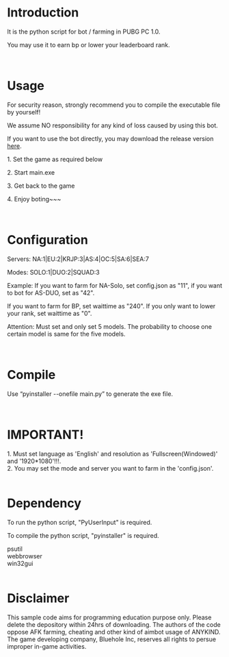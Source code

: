 <h1>
Introduction
</h1>
<p>It is the python script for bot / farming in PUBG PC 1.0.</p>
<p>You may use it to earn bp or lower your leaderboard rank.</p>
<br />
<h1>
Usage
</h1>
<p>For security reason, strongly recommend you to compile the executable file by yourself!</p>
<p>We assume NO responsibility for any kind of loss caused by using this bot.</p>
<p>If you want to use the bot directly, you may download the release version <a href="https://github.com/xulusjb/PUBG/releases">here</a>.</p>
<p>1. Set the game as required below</p>
<p>2. Start main.exe</p>
<p>3. Get back to the game</p>
<p>4. Enjoy boting~~~</p>
<br />
  
<h1>
Configuration
</h1>
<p>Servers: NA:1|EU:2|KRJP:3|AS:4|OC:5|SA:6|SEA:7 </p>
<p>Modes: SOLO:1|DUO:2|SQUAD:3 </p>
<p>Example: If you want to farm for NA-Solo, set config.json as "11",  if you want to bot for AS-DUO, set as "42". </p>
<p>If you want to farm for BP, set waittime as "240". If you only want to lower your rank, set waittime as "0".</p>
<p>Attention: Must set and only set 5 models. The probability to choose one certain model is same for the five models.</p>
<br />
<h1>
Compile
</h1>
<p>Use “pyinstaller --onefile main.py” to generate the exe file. </p>
<br />
<h1>
IMPORTANT!
</h1>
1. Must set language as 'English' and resolution as 'Fullscreen(Windowed)' and '1920*1080'!!!.<br />
2. You may set the mode and server you want to farm in the 'config.json'.<br />
<br />
<h1>
Dependency
</h1>
<p>To run the python script, "PyUserInput" is required.</p>
<p>To compile the python script, "pyinstaller" is required.</p>
psutil <br />
webbrowser <br />
win32gui <br />
<br />

<h1>
Disclaimer
</h1>
<p>This sample code aims for programming education purpose only. Please delete the depository within 24hrs of downloading. The authors of the code oppose AFK farming, cheating and other kind of aimbot usage of ANYKIND. The game developing company, Bluehole Inc, reserves all rights to persue improper in-game activities. </p>

<br/>
